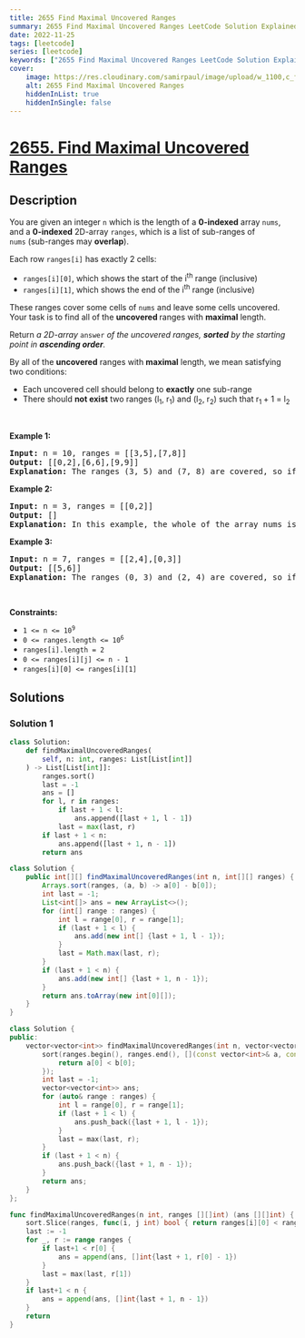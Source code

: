 ```yaml
---
title: 2655 Find Maximal Uncovered Ranges
summary: 2655 Find Maximal Uncovered Ranges LeetCode Solution Explained
date: 2022-11-25
tags: [leetcode]
series: [leetcode]
keywords: ["2655 Find Maximal Uncovered Ranges LeetCode Solution Explained in all languages", "2655 Find Maximal Uncovered Ranges", "LeetCode", "leetcode solution in Python3 C++ Java Go PHP Ruby Swift TypeScript Rust C# JavaScript C", "GeeksforGeeks", "InterviewBit", "Coding Ninjas", "HackerRank", "HackerEarth", "CodeChef", "TopCoder", "AlgoExpert", "freeCodeCamp", "Codeforces", "GitHub", "AtCoder", "Samir Paul"]
cover:
    image: https://res.cloudinary.com/samirpaul/image/upload/w_1100,c_fit,co_rgb:FFFFFF,l_text:Arial_75_bold:2655 Find Maximal Uncovered Ranges - Solution Explained/problem-solving.webp
    alt: 2655 Find Maximal Uncovered Ranges
    hiddenInList: true
    hiddenInSingle: false
---
```



# [2655. Find Maximal Uncovered Ranges](https://leetcode.com/problems/find-maximal-uncovered-ranges)


## Description

<p>You are given&nbsp;an integer <code>n</code>&nbsp;which is the length of a <strong>0-indexed</strong> array <code>nums</code>, and a <strong>0-indexed</strong> 2D-array <code>ranges</code>, which is a list of sub-ranges of <code>nums</code>&nbsp;(sub-ranges may <strong>overlap</strong>).</p>

<p>Each row <code>ranges[i]</code> has exactly 2 cells:</p>

<ul>
	<li><code>ranges[i][0]</code>, which shows the start of the i<sup>th</sup> range (inclusive)</li>
	<li><code>ranges[i][1]</code>, which shows the end of the i<sup>th</sup> range (inclusive)</li>
</ul>

<p>These ranges cover some cells of <code>nums</code>&nbsp;and leave&nbsp;some cells uncovered. Your task is to find all of the <b>uncovered </b>ranges with <strong>maximal</strong> length.</p>

<p>Return <em>a 2D-array </em><code>answer</code><em> of the uncovered ranges, <strong>sorted</strong> by the starting point in <strong>ascending order</strong>.</em></p>

<p>By all of the&nbsp;<strong>uncovered</strong> ranges with <strong>maximal</strong> length, we mean satisfying two conditions:</p>

<ul>
	<li>Each uncovered cell should belong to <strong>exactly</strong> one sub-range</li>
	<li>There should <strong>not exist</strong>&nbsp;two ranges (l<sub>1</sub>, r<sub>1</sub>) and (l<sub>2</sub>, r<sub>2</sub>) such that r<sub>1 </sub>+ 1 = l<sub>2</sub></li>
</ul>

<p>&nbsp;</p>
<p><strong class="example">Example 1:</strong></p>

<pre>
<strong>Input:</strong> n = 10, ranges = [[3,5],[7,8]]
<strong>Output:</strong> [[0,2],[6,6],[9,9]]
<strong>Explanation:</strong> The ranges (3, 5) and (7, 8) are covered, so if we simplify the array nums to a binary array where 0 shows an uncovered cell and 1 shows a covered cell, the array becomes [0,0,0,1,1,1,0,1,1,0] in which we can observe that the ranges (0, 2), (6, 6) and (9, 9) aren&#39;t covered.
</pre>

<p><strong class="example">Example 2:</strong></p>

<pre>
<strong>Input:</strong> n = 3, ranges = [[0,2]]
<strong>Output:</strong> []
<strong>Explanation: </strong>In this example, the whole of the array nums is covered and there are no uncovered cells so the output is an empty array.
</pre>

<p><strong class="example">Example 3:</strong></p>

<pre>
<strong>Input:</strong> n = 7, ranges = [[2,4],[0,3]]
<strong>Output:</strong> [[5,6]]
<strong>Explanation:</strong> The ranges (0, 3) and (2, 4) are covered, so if we simplify the array nums to a binary array where 0 shows an uncovered cell and 1 shows a covered cell, the array becomes [1,1,1,1,1,0,0] in which we can observe that the range (5, 6) is uncovered.
</pre>

<p>&nbsp;</p>
<p><strong>Constraints:</strong></p>

<ul>
	<li><code>1 &lt;= n &lt;=&nbsp;10<sup>9</sup></code></li>
	<li><code>0 &lt;= ranges.length &lt;= 10<sup>6</sup></code></li>
	<li><code>ranges[i].length = 2</code></li>
	<li><code>0 &lt;= ranges[i][j] &lt;= n - 1</code></li>
	<li><code>ranges[i][0] &lt;=&nbsp;ranges[i][1]</code></li>
</ul>

## Solutions

### Solution 1

<!-- tabs:start -->

```python
class Solution:
    def findMaximalUncoveredRanges(
        self, n: int, ranges: List[List[int]]
    ) -> List[List[int]]:
        ranges.sort()
        last = -1
        ans = []
        for l, r in ranges:
            if last + 1 < l:
                ans.append([last + 1, l - 1])
            last = max(last, r)
        if last + 1 < n:
            ans.append([last + 1, n - 1])
        return ans
```

```java
class Solution {
    public int[][] findMaximalUncoveredRanges(int n, int[][] ranges) {
        Arrays.sort(ranges, (a, b) -> a[0] - b[0]);
        int last = -1;
        List<int[]> ans = new ArrayList<>();
        for (int[] range : ranges) {
            int l = range[0], r = range[1];
            if (last + 1 < l) {
                ans.add(new int[] {last + 1, l - 1});
            }
            last = Math.max(last, r);
        }
        if (last + 1 < n) {
            ans.add(new int[] {last + 1, n - 1});
        }
        return ans.toArray(new int[0][]);
    }
}
```

```cpp
class Solution {
public:
    vector<vector<int>> findMaximalUncoveredRanges(int n, vector<vector<int>>& ranges) {
        sort(ranges.begin(), ranges.end(), [](const vector<int>& a, const vector<int>& b) {
            return a[0] < b[0];
        });
        int last = -1;
        vector<vector<int>> ans;
        for (auto& range : ranges) {
            int l = range[0], r = range[1];
            if (last + 1 < l) {
                ans.push_back({last + 1, l - 1});
            }
            last = max(last, r);
        }
        if (last + 1 < n) {
            ans.push_back({last + 1, n - 1});
        }
        return ans;
    }
};
```

```go
func findMaximalUncoveredRanges(n int, ranges [][]int) (ans [][]int) {
	sort.Slice(ranges, func(i, j int) bool { return ranges[i][0] < ranges[j][0] })
	last := -1
	for _, r := range ranges {
		if last+1 < r[0] {
			ans = append(ans, []int{last + 1, r[0] - 1})
		}
		last = max(last, r[1])
	}
	if last+1 < n {
		ans = append(ans, []int{last + 1, n - 1})
	}
	return
}
```

<!-- tabs:end -->

<!-- end -->
